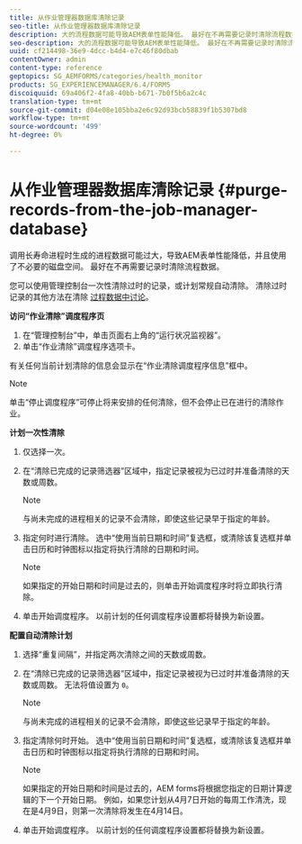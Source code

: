 ```yaml
---
title: 从作业管理器数据库清除记录
seo-title: 从作业管理器数据库清除记录
description: 大的流程数据可能导致AEM表单性能降低。 最好在不再需要记录时清除流程数据。
seo-description: 大的流程数据可能导致AEM表单性能降低。 最好在不再需要记录时清除流程数据。
uuid: cf214498-36e9-4dcc-b4d4-e7c46f80dbab
contentOwner: admin
content-type: reference
geptopics: SG_AEMFORMS/categories/health_monitor
products: SG_EXPERIENCEMANAGER/6.4/FORMS
discoiquuid: 69a406f2-4fa8-40bb-b671-7b0f5b6a2c4c
translation-type: tm+mt
source-git-commit: d04e08e105bba2e6c92d93bcb58839f1b5307bd8
workflow-type: tm+mt
source-wordcount: '499'
ht-degree: 0%

---
```



# 从作业管理器数据库清除记录 {#purge-records-from-the-job-manager-database}

调用长寿命进程时生成的进程数据可能过大，导致AEM表单性能降低，并且使用了不必要的磁盘空间。 最好在不再需要记录时清除流程数据。

您可以使用管理控制台一次性清除过时的记录，或计划常规自动清除。 清除过时记录的其他方法在清除 [过程数据中讨论](/help/forms/using/admin-help/purging-process-data.md#purging-process-data)。

**访问“作业清除”调度程序页**

1. 在“管理控制台”中，单击页面右上角的“运行状况监视器”。
1. 单击“作业清除”调度程序选项卡。

有关任何当前计划清除的信息会显示在“作业清除调度程序信息”框中。

>[!NOTE]
>
>单击“停止调度程序”可停止将来安排的任何清除，但不会停止已在进行的清除作业。

**计划一次性清除**

1. 仅选择一次。
1. 在“清除已完成的记录筛选器”区域中，指定记录被视为已过时并准备清除的天数或周数。

   >[!NOTE]
   >
   >与尚未完成的进程相关的记录不会清除，即使这些记录早于指定的年龄。

1. 指定何时进行清除。 选中“使用当前日期和时间”复选框，或清除该复选框并单击日历和时钟图标以指定将执行清除的日期和时间。

   >[!NOTE]
   >
   >如果指定的开始日期和时间是过去的，则单击开始调度程序时将立即执行清除。

1. 单击开始调度程序。 以前计划的任何调度程序设置都将替换为新设置。

**配置自动清除计划**

1. 选择“重复间隔”，并指定两次清除之间的天数或周数。
1. 在“清除已完成的记录筛选器”区域中，指定记录被视为已过时并准备清除的天数或周数。 无法将值设置为 `0`。

   >[!NOTE]
   >
   >与尚未完成的进程相关的记录不会清除，即使这些记录早于指定的年龄。

1. 指定清除何时开始。 选中“使用当前日期和时间”复选框，或清除该复选框并单击日历和时钟图标以指定将执行清除的日期和时间。

   >[!NOTE]
   >
   >如果指定的开始日期和时间是过去的，AEM forms将根据您指定的日期计算逻辑的下一个开始日期。 例如，如果您计划从4月7日开始的每周工作清洗，现在是4月9日，则第一次清除将发生在4月14日。

1. 单击开始调度程序。 以前计划的任何调度程序设置都将替换为新设置。

